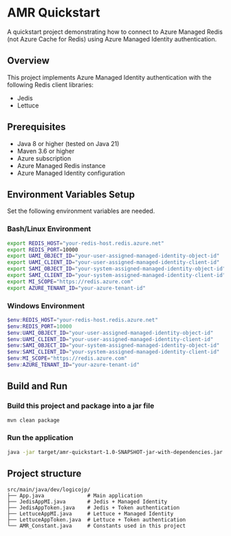 # AMR Quickstart

A quickstart project demonstrating how to connect to Azure Managed Redis (not Azure Cache for Redis) using Azure Managed Identity authentication.

## Overview

This project implements Azure Managed Identity authentication with the following Redis client libraries:
- Jedis
- Lettuce

## Prerequisites

- Java 8 or higher (tested on Java 21)
- Maven 3.6 or higher
- Azure subscription
- Azure Managed Redis instance
- Azure Managed Identity configuration

## Environment Variables Setup

Set the following environment variables are needed.

### Bash/Linux Environment
```bash
export REDIS_HOST="your-redis-host.redis.azure.net"
export REDIS_PORT=10000
export UAMI_OBJECT_ID="your-user-assigned-managed-identity-object-id"
export UAMI_CLIENT_ID="your-user-assigned-managed-identity-client-id"
export SAMI_OBJECT_ID="your-system-assigned-managed-identity-object-id"
export SAMI_CLIENT_ID="your-system-assigned-managed-identity-client-id"
export MI_SCOPE="https://redis.azure.com"
export AZURE_TENANT_ID="your-azure-tenant-id"
```

### Windows Environment
```powershell
$env:REDIS_HOST="your-redis-host.redis.azure.net"
$env:REDIS_PORT=10000
$env:UAMI_OBJECT_ID="your-user-assigned-managed-identity-object-id"
$env:UAMI_CLIENT_ID="your-user-assigned-managed-identity-client-id"
$env:SAMI_OBJECT_ID="your-system-assigned-managed-identity-object-id"
$env:SAMI_CLIENT_ID="your-system-assigned-managed-identity-client-id"
$env:MI_SCOPE="https://redis.azure.com"
$env:AZURE_TENANT_ID="your-azure-tenant-id"
```

## Build and Run

### Build this project and package into a jar file
```bash
mvn clean package
```

### Run the application
```bash
java -jar target/amr-quickstart-1.0-SNAPSHOT-jar-with-dependencies.jar
```

## Project structure
```aiignore
src/main/java/dev/logicojp/
├── App.java              # Main application
├── JedisAppMI.java       # Jedis + Managed Identity
├── JedisAppToken.java    # Jedis + Token authentication
├── LettuceAppMI.java     # Lettuce + Managed Identity
├── LettuceAppToken.java  # Lettuce + Token authentication
└── AMR_Constant.java     # Constants used in this project
```

